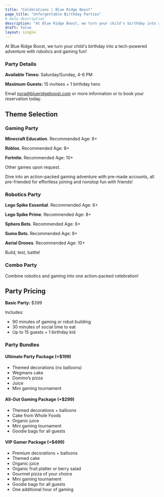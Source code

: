 ```yaml
---
title: "Celebrations | Blue Ridge Boost"
page_title: "Unforgettable Birthday Parties"
# meta description
description: "At Blue Ridge Boost, we turn your child's birthday into a tech-powered adventure with robotics and gaming fun!"
draft: false
layout: single
---
```


<p>At Blue Ridge Boost, we turn your child's birthday into a tech-powered adventure with robotics and gaming fun!</p>

<div class="container section">
    <h3>Party Details</h2>
    <p><strong>Available Times:</strong> Saturday/Sunday, 4-6 PM</p>
    <p><strong>Maximum Guests:</strong> 15 invitees + 1 birthday hero</p>
</div>

<div class="container section">
Email <a href="mailto:nora@blueridgeboost.com">nora@blueridgeboost.com</a> or more information or to book your reservation today.
</div>

<div class="container section">
    <h2>Theme Selection</h2>
    <div class="row theme-card">
        <h3>Gaming Party</h3>
        <p><strong>Minecraft Education</strong>. Recommended Age: 6+</p>
        <p><b>Roblox</b>. Recommended Age: 8+</p>
        <p><b>Fortnite</b>. Recommended Age: 10+</p>
        <p>Other games upon request.</p>
        <p>Dive into an action-packed gaming adventure with pre-made accounts, all pre-friended for effortless joining and nonstop fun with friends!</p>
    </div>
    <div class="row theme-card">
        <h3>Robotics Party</h3>
        <p><b>Lego Spike Essential</b>. Recommended Age: 6+</p>
        <p><b>Lego Spike Prime</b>. Recommended Age: 8+</p>
        <p><b>Sphero Bots</b>. Recommended Age: 6+</p>
        <p><b>Sumo Bots</b>. Recommended Age: 8+</p>
        <p><b>Aerial Drones</b>. Recommended Age: 10+</p>
        <p>Build, test, battle!</p>
    </div>
    <div class="row theme-card">
        <h3>Combo Party</h3>
        <p>Combine robotics and gaming into one action-packed celebration!</p>
    </div>
</div>

<div class="container section">
    <div class="row">
        <h2>Party Pricing</h2>
        <p><strong>Basic Party:</strong> $399</p>
        <p>Includes:</p>
        <ul>
            <li>90 minutes of gaming or robot building</li>
            <li>30 minutes of social time to eat</li>
            <li>Up to 15 guests + 1 birthday kid</li>
        </ul>
    </div>
    <div class="row">
        <h3>Party Bundles</h3>
    </div>
    <div class="row">
        <div class="price-table">
            <div class="row">
                <h4>Ultimate Party Package (+$199)</h4>
                <ul>
                    <li>Themed decorations (no balloons)</li>
                    <li>Wegmans cake</li>
                    <li>Domino’s pizza</li>
                    <li>Juice</li>
                    <li>Mini gaming tournament</li>
                </ul>
            </div>
            <div class="row">
                <h4>All-Out Gaming Package (+$299)</h4>
                <ul>
                    <li>Themed decorations + balloons</li>
                    <li>Cake from Whole Foods</li>
                    <li>Organic juice</li>
                    <li>Mini gaming tournament</li>
                    <li>Goodie bags for all guests</li>
                </ul>
            </div>
            <div class="row">
                <h4>VIP Gamer Package (+$499)</h4>
                <ul>
                    <li>Premium decorations + balloons</li>
                    <li>Themed cake</li>
                    <li>Organic juice</li>
                    <li>Organic fruit platter or berry salad</li>
                    <li>Gourmet pizza of your choice</li>
                    <li>Mini gaming tournament</li>
                    <li>Goodie bags for all guests</li>
                    <li>One additional hour of gaming</li>
                </ul>
            </div>
        </div>
    </div>
</div>


